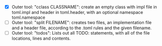 - [x] Outer tool: "cclass CLASSNAME": create an empty class with impl file in toml.impl and header in toml.header, with an optional namespace toml.namespace
- [ ] Outer tool: "split FILENAME": creates two files, an implementation file and a header file, according to the .toml rules and the given filename.
- [ ] Outer tool: "todos": Lists out all TODO: statements, with all of the file locations, lines and contents.
